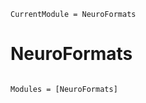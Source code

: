 ```@meta
CurrentModule = NeuroFormats
```

# NeuroFormats

```@index
```

```@autodocs
Modules = [NeuroFormats]
```
